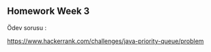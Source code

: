 ## Homework Week 3

Ödev sorusu :

https://www.hackerrank.com/challenges/java-priority-queue/problem
